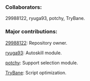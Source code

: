 ### Collaborators:

29988122, ryuga93, potchy, TryBane.

### Major contributions:
[29988122](https://github.com/29988122): Repository owner.

[ryuga93](https://github.com/ryuga93): Autoskill module.

[potchy](https://github.com/potchy): Support selection module.

[TryBane](https://github.com/TryBane): Script optimization.
